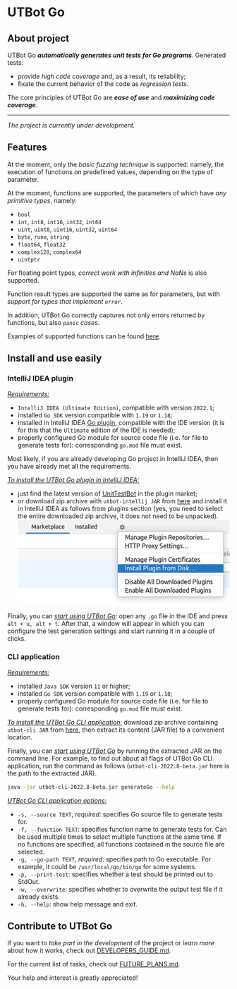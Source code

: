 # UTBot Go

## About project

UTBot Go _**automatically generates unit tests for Go programs**_. Generated tests:

* provide _high code coverage_ and, as a result, its reliability;
* fixate the current behavior of the code as _regression tests_.

The core principles of UTBot Go are _**ease of use**_ and _**maximizing code coverage**_.

***

_The project is currently under development._

## Features

At the moment, only the _basic fuzzing technique_ is supported: namely, the execution of functions on predefined values,
depending on the type of parameter.

At the moment, functions are supported, the parameters of which have _any primitive types_, namely:

* `bool`
* `int`, `int8`, `int16`, `int32`, `int64`
* `uint`, `uint8`, `uint16`, `uint32`, `uint64`
* `byte`, `rune`, `string`
* `float64`, `float32`
* `complex128`, `complex64`
* `uintptr`

For floating point types, _correct work with infinities and NaNs_ is also supported.

Function result types are supported the same as for parameters, but with _support for types that implement `error`_.

In addition, UTBot Go correctly captures not only errors returned by functions, but also _`panic` cases_.

Examples of supported functions can be found [here](samples).

## Install and use easily

### IntelliJ IDEA plugin

<ins>_Requirements:_</ins>

* `IntelliJ IDEA (Ultimate Edition)`, compatible with version `2022.1`;
* installed `Go SDK` version compatible with `1.19` or `1.18`;
* installed in IntelliJ IDEA [Go plugin](https://plugins.jetbrains.com/plugin/9568-go), compatible with the IDE
  version (it is for this that the `Ultimate` edition of the IDE is needed);
* properly configured Go module for source code file (i.e. for file to generate tests for): corresponding `go.mod` file
  must exist.

Most likely, if you are already developing Go project in IntelliJ IDEA, then you have already met all the requirements.

<ins>_To install the UTBot Go plugin in IntelliJ IDEA:_</ins>

* just find the latest version of [UnitTestBot](https://plugins.jetbrains.com/plugin/19445-unittestbot) in the plugin
  market;
* or download zip archive with `utbot-intellij JAR`
  from [here](https://github.com/UnitTestBot/UTBotJava/actions/runs/2926264476) and install it in IntelliJ IDEA as
  follows from plugins section (yes, you need to select the entire downloaded zip archive, it does not need to be
  unpacked).
  ![](docs/images/install-intellij-plugin-from-disk.png)

Finally, you can <ins>_start using UTBot Go_</ins>: open any `.go` file in the IDE and press `alt + u, alt + t`. After
that, a window will appear in which you can configure the test generation settings and start running it in a couple
of clicks.

[//]: # (See some example screenshots:)

[//]: # ()

[//]: # (* opened `.go` source code file)

[//]: # (* test generation configuration window)

[//]: # (* generated file with tests)

### CLI application

<ins>_Requirements:_</ins>

* installed `Java SDK` version `11` or higher;
* installed `Go SDK` version compatible with `1.19` or `1.18`;
* properly configured Go module for source code file (i.e. for file to generate tests for): corresponding `go.mod` file
  must exist.

<ins>_To install the UTBot Go CLI application:_</ins> download zip archive containing `utbot-cli JAR`
from [here](https://github.com/UnitTestBot/UTBotJava/actions/runs/2926264476), then extract its content (JAR file) to a
convenient location.

Finally, you can <ins>_start using UTBot Go_</ins> by running the extracted JAR on the command line. For example, to
find out about all flags of UTBot Go CLI application, run the command as follows (`utbot-cli-2022.8-beta.jar` here is
the path to the extracted JAR).

```bash
java -jar utbot-cli-2022.8-beta.jar generateGo --help
```

<ins>_UTBot Go CLI application options:_</ins>

* `-s, --source TEXT`, _required_: specifies Go source file to generate tests for.
* `-f, --function TEXT`: specifies function name to generate tests for. Can be used multiple times to select multiple
  functions at the same time. If no functions are specified, all functions contained in the source file are selected.
* `-g, --go-path TEXT`, _required_: specifies path to Go executable. For example, it could be `/usr/local/go/bin/go` for
  some systems.
* `-p, --print-test`: specifies whether a test should be printed out to StdOut.
* `-w, --overwrite`: specifies whether to overwrite the output test file if it already exists.
* `-h, --help`: show help message and exit.

## Contribute to UTBot Go

If you want to _take part in the development_ of the project or _learn more_ about how it works, check
out [DEVELOPERS_GUIDE.md](docs/DEVELOPERS_GUIDE.md).

For the current list of tasks, check out [FUTURE_PLANS.md](docs/FUTURE_PLANS.md).

Your help and interest is greatly appreciated!
